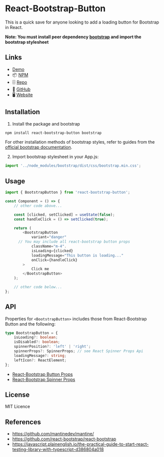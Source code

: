 # React-Bootstrap-Button

This is a quick save for anyone looking to add a loading button for Bootstrap in React.

**Note: You must install peer dependency [bootstrap](https://www.npmjs.com/package/bootstrap) and import the bootstrap stylesheet**

## Links

- [Demo](https://chewhx.github.io/react-bootstrap-button)
- 📦 [NPM](https://www.npmjs.com/package/react-bootstrap-button)
- 🗄️ [Repo](https://github.com/chewhx/react-bootstrap-button)
- 🐙 [GitHub](https://github.com/chewhx)
- 🖥️ [Website](https://www.chewhx.com)

## Installation

1. Install the package and bootstrap

```bash
npm install react-bootstrap-button bootstrap
```

For other installation methods of bootstrap styles, refer to guides from the [official bootstrap documentation](https://getbootstrap.com/docs/5.1/getting-started/introduction/).

2. Import bootstrap stylesheet in your App.js:

```javascript
import '../node_modules/bootstrap/dist/css/bootstrap.min.css';
```

## Usage

```javascript
import { BootstrapButton } from 'react-bootstrap-button';

const Component = () => {
	// other code above...

	const [clicked, setClicked] = useState(false);
	const handleClick = () => setClicked(true);

	return (
		<BootstrapButton
			variant="danger"
      // You may include all react-bootstrap button props
			className="m-4".
			isLoading={clicked}
			loadingMessage="This button is loading..."
			onClick={handleClick}
		>
			Click me
		</BootstrapButton>
	);

	// other code below...
};
```

## API

Properties for `<BootstrapButton>` includes those from React-Bootstrap Button and the following:

```typescript
type BootstrapButton = {
	isLoading?: boolean;
	isDisabled?: boolean;
	spinnerPosition?: 'left' | 'right';
	spinnerProps?: SpinnerProps; // see React Spinner Props Api
	loadingMessage?: string;
	leftIcon?: ReactElement;
};
```

- [React-Bootstrap Button Props](https://react-bootstrap.github.io/components/buttons/#button-props)
- [React-Bootstrap Spinner Props](https://react-bootstrap.github.io/components/spinners/#spinner-props)

## License

MIT Licence

## References

- https://github.com/mantinedev/mantine/
- https://github.com/react-bootstrap/react-bootstrap
- https://javascript.plainenglish.io/the-practical-guide-to-start-react-testing-library-with-typescript-d386804a018
